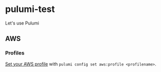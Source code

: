 # pulumi-test

Let's use Pulumi

## AWS

### Profiles

[Set your AWS profile](https://www.pulumi.com/docs/intro/cloud-providers/aws/setup/#profiles) with `pulumi config set aws:profile <profilename>`.
